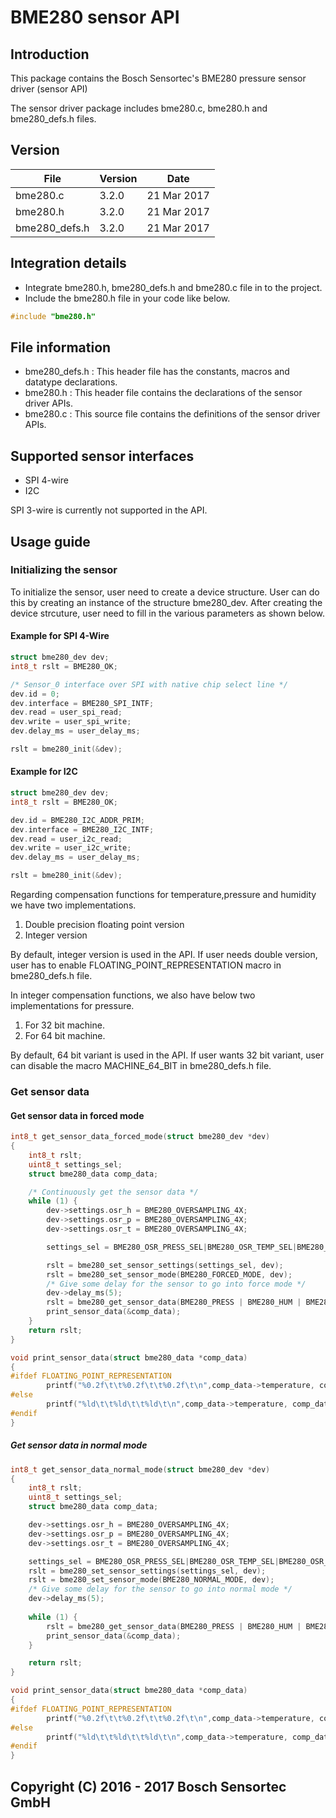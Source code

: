 # BME280 sensor API
## Introduction
This package contains the Bosch Sensortec's BME280 pressure sensor driver (sensor API)

The sensor driver package includes bme280.c, bme280.h and bme280_defs.h files.

## Version
File | Version | Date
-----|---------|-----
bme280.c |  3.2.0     | 21 Mar 2017
bme280.h |  3.2.0     | 21 Mar 2017
bme280_defs.h |  3.2.0     | 21 Mar 2017

## Integration details
* Integrate bme280.h, bme280_defs.h and bme280.c file in to the project.
* Include the bme280.h file in your code like below.
``` c
#include "bme280.h"
```

## File information
* bme280_defs.h : This header file has the constants, macros and datatype declarations.
* bme280.h : This header file contains the declarations of the sensor driver APIs.
* bme280.c : This source file contains the definitions of the sensor driver APIs.

## Supported sensor interfaces
* SPI 4-wire
* I2C

SPI 3-wire is currently not supported in the API.
## Usage guide
### Initializing the sensor
To initialize the sensor, user need to create a device structure. User can do this by 
creating an instance of the structure bme280_dev. After creating the device strcuture, user 
need to fill in the various parameters as shown below.

#### Example for SPI 4-Wire
``` c
struct bme280_dev dev;
int8_t rslt = BME280_OK;

/* Sensor_0 interface over SPI with native chip select line */
dev.id = 0;
dev.interface = BME280_SPI_INTF;
dev.read = user_spi_read;
dev.write = user_spi_write;
dev.delay_ms = user_delay_ms;

rslt = bme280_init(&dev);
```
#### Example for I2C
``` c
struct bme280_dev dev;
int8_t rslt = BME280_OK;

dev.id = BME280_I2C_ADDR_PRIM;
dev.interface = BME280_I2C_INTF;
dev.read = user_i2c_read;
dev.write = user_i2c_write;
dev.delay_ms = user_delay_ms;

rslt = bme280_init(&dev);
```
Regarding compensation functions for temperature,pressure and humidity we have two implementations.
1) Double precision floating point version
2) Integer version

By default, integer version is used in the API. If user needs double version, user has to
enable FLOATING_POINT_REPRESENTATION macro in bme280_defs.h file.

In integer compensation functions, we also have below two implementations for pressure.
1) For 32 bit machine.
2) For 64 bit machine.

By default, 64 bit variant is used in the API. If user wants 32 bit variant, user can disable the
macro MACHINE_64_BIT in bme280_defs.h file.

### Get sensor data
#### Get sensor data in forced mode

``` c
int8_t get_sensor_data_forced_mode(struct bme280_dev *dev)
{
	int8_t rslt;
	uint8_t settings_sel;
	struct bme280_data comp_data;

	/* Continuously get the sensor data */
	while (1) {
		dev->settings.osr_h = BME280_OVERSAMPLING_4X;
		dev->settings.osr_p = BME280_OVERSAMPLING_4X;
		dev->settings.osr_t = BME280_OVERSAMPLING_4X;

		settings_sel = BME280_OSR_PRESS_SEL|BME280_OSR_TEMP_SEL|BME280_OSR_HUM_SEL;

		rslt = bme280_set_sensor_settings(settings_sel, dev);
		rslt = bme280_set_sensor_mode(BME280_FORCED_MODE, dev);
		/* Give some delay for the sensor to go into force mode */
		dev->delay_ms(5);
		rslt = bme280_get_sensor_data(BME280_PRESS | BME280_HUM | BME280_TEMP, &comp_data, dev);
		print_sensor_data(&comp_data);
	}
	return rslt;
}

void print_sensor_data(struct bme280_data *comp_data)
{
#ifdef FLOATING_POINT_REPRESENTATION
		printf("%0.2f\t\t%0.2f\t\t%0.2f\t\n",comp_data->temperature, comp_data->pressure, comp_data->humidity);
#else
		printf("%ld\t\t%ld\t\t%ld\t\n",comp_data->temperature, comp_data->pressure, comp_data->humidity);
#endif
}

```
##### Get sensor data in normal mode
``` c
int8_t get_sensor_data_normal_mode(struct bme280_dev *dev)
{
	int8_t rslt;
	uint8_t settings_sel;
	struct bme280_data comp_data;

	dev->settings.osr_h = BME280_OVERSAMPLING_4X;
	dev->settings.osr_p = BME280_OVERSAMPLING_4X;
	dev->settings.osr_t = BME280_OVERSAMPLING_4X;

	settings_sel = BME280_OSR_PRESS_SEL|BME280_OSR_TEMP_SEL|BME280_OSR_HUM_SEL;
	rslt = bme280_set_sensor_settings(settings_sel, dev);
	rslt = bme280_set_sensor_mode(BME280_NORMAL_MODE, dev);
	/* Give some delay for the sensor to go into normal mode */
	dev->delay_ms(5);
	
	while (1) {
		rslt = bme280_get_sensor_data(BME280_PRESS | BME280_HUM | BME280_TEMP, &comp_data, dev);
		print_sensor_data(&comp_data);
	}

	return rslt;
}

void print_sensor_data(struct bme280_data *comp_data)
{
#ifdef FLOATING_POINT_REPRESENTATION
		printf("%0.2f\t\t%0.2f\t\t%0.2f\t\n",comp_data->temperature, comp_data->pressure, comp_data->humidity);
#else
		printf("%ld\t\t%ld\t\t%ld\t\n",comp_data->temperature, comp_data->pressure, comp_data->humidity);
#endif
}
```

## Copyright (C) 2016 - 2017 Bosch Sensortec GmbH